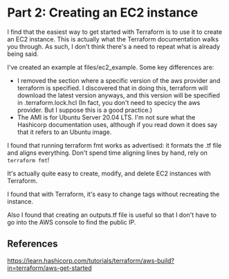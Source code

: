 # Part 2: Creating an EC2 instance

I find that the easiest way to get started with Terraform is to use it to create an EC2 instance. This is actually what the Terraform documentation walks you through. As such, I don't think there's a need to repeat what is already being said.

I've created an example at files/ec2_example. Some key differences are:

- I removed the section where a specific version of the aws provider and terraform is specified. I discovered that in doing this, terraform will download the latest version anyways, and this version will be specified in .terraform.lock.hcl (In fact, you don't need to specicy the aws provider. But I suppose this is a good practice.)
- The AMI is for Ubuntu Server 20.04 LTS. I'm not sure what the Hashicorp documentation uses, although if you read down it does say that it refers to an Ubuntu image.

I found that running terraform fmt works as advertised: it formats the .tf file and aligns everything. Don't spend time aligning lines by hand, rely on `terraform fmt`!

It's actually quite easy to create, modify, and delete EC2 instances with Terraform. 

I found that with Terraform, it's easy to change tags without recreating the instance.

Also I found that creating an outputs.tf file is useful so that I don't have to go into the AWS console to find the public IP.

## References

https://learn.hashicorp.com/tutorials/terraform/aws-build?in=terraform/aws-get-started
